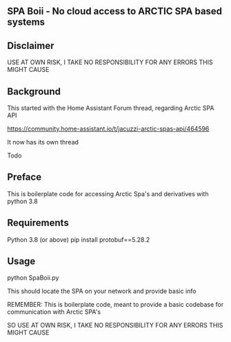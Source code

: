 ## SPA Boii - No cloud access to ARCTIC SPA based systems
## Disclaimer
USE AT OWN RISK, I TAKE NO RESPONSIBILITY FOR ANY ERRORS THIS MIGHT CAUSE

## Background 
This started with the Home Assistant Forum thread, regarding Arctic SPA API

https://community.home-assistant.io/t/jacuzzi-arctic-spas-api/464596

It now has its own thread

Todo



## Preface

This is boilerplate code for accessing Arctic Spa's and derivatives with python 3.8

## Requirements
Python 3.8 (or above)
pip install protobuf==5.28.2

## Usage
python SpaBoii.py

This should locate the SPA on your network and provide basic info

REMEMBER: This is boilerplate code, meant to provide a basic codebase for communication with Arctic SPA's

SO USE AT OWN RISK, I TAKE NO RESPONSIBILITY FOR ANY ERRORS THIS MIGHT CAUSE




